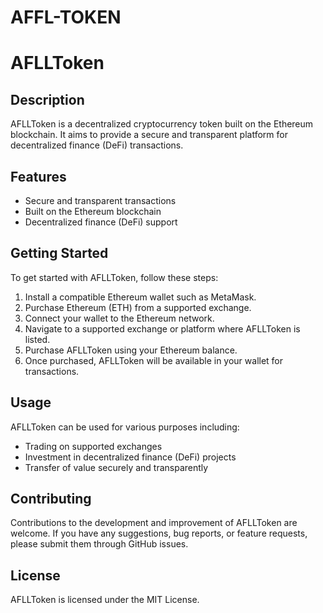# AFFL-TOKEN
# AFLLToken

## Description
AFLLToken is a decentralized cryptocurrency token built on the Ethereum blockchain. It aims to provide a secure and transparent platform for decentralized finance (DeFi) transactions.

## Features
- Secure and transparent transactions
- Built on the Ethereum blockchain
- Decentralized finance (DeFi) support

## Getting Started
To get started with AFLLToken, follow these steps:
1. Install a compatible Ethereum wallet such as MetaMask.
2. Purchase Ethereum (ETH) from a supported exchange.
3. Connect your wallet to the Ethereum network.
4. Navigate to a supported exchange or platform where AFLLToken is listed.
5. Purchase AFLLToken using your Ethereum balance.
6. Once purchased, AFLLToken will be available in your wallet for transactions.

## Usage
AFLLToken can be used for various purposes including:
- Trading on supported exchanges
- Investment in decentralized finance (DeFi) projects
- Transfer of value securely and transparently

## Contributing
Contributions to the development and improvement of AFLLToken are welcome. If you have any suggestions, bug reports, or feature requests, please submit them through GitHub issues.

## License
AFLLToken is licensed under the MIT License.

